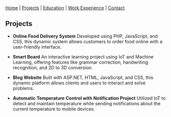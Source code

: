 [Home](index.markdown) | [Projects](projects.markdown) | [Education](education.markdown) | [Work Experience](work_experience.markdown) | [Contact](contact.markdown) 

## Projects

- **Online Food Delivery System**
  Developed using PHP, JavaScript, and CSS, this dynamic system allows customers to order food online with a user-friendly interface.

- **Smart Board**
  An interactive learning project using IoT and Machine Learning, offering features like grammar correction, handwriting recognition, and 2D to 3D conversion.

- **Blog Website**
  Built with ASP.NET, HTML, JavaScript, and CSS, this dynamic platform allows clients and users to interact and solve problems.

- **Automatic Temperature Control with Notification Project**
  Utilized IoT to detect and maintain temperature while sending notifications about the current temperature to mobile devices.
